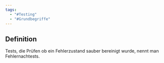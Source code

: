 ```yaml
---
tags:
  - "#Testing"
  - "#Grundbegriffe"
---
```

## Definition
Tests, die Prüfen ob ein Fehlerzustand sauber bereinigt wurde, nennt man Fehlernachtests.